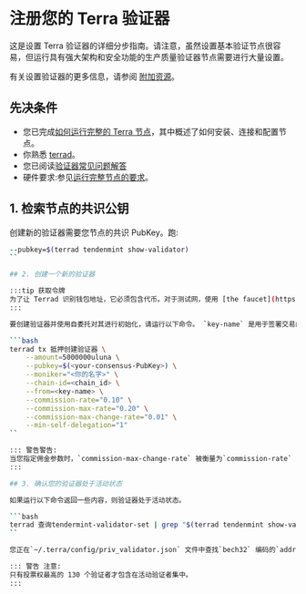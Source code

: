 # 注册您的 Terra 验证器

这是设置 Terra 验证器的详细分步指南。请注意，虽然设置基本验证节点很容易，但运行具有强大架构和安全功能的生产质量验证器节点需要进行大量设置。

有关设置验证器的更多信息，请参阅 [附加资源](./Overview.md#additional-resources)。

## 先决条件

- 您已完成[如何运行完整的 Terra 节点](https://docs.terra.money/How-to/Run-a-full-Terra-node/Hardware-requirements.html)，其中概述了如何安装、连接和配置节点。
- 你熟悉 [terrad](../../Reference/terrad/)。
- 您已阅读[验证器常见问题解答](./faq.md)
- 硬件要求:参见[运行完整节点的要求](../Run-a-full-Terra-node/Hardware-requirements.md)。

## 1. 检索节点的共识公钥

创建新的验证器需要您节点的共识 PubKey。跑:

```bash
--pubkey=$(terrad tendenmint show-validator)
``

## 2. 创建一个新的验证器

:::tip 获取令牌
为了让 Terrad 识别钱包地址，它必须包含代币。对于测试网，使用 [the faucet](https://faucet.terra.money/) 将 Luna 发送到您的钱包。如果您在主网上，请从现有钱包发送资金。 1-3 luna 足以满足大多数设置过程。
:::

要创建验证器并使用自委托对其进行初始化，请运行以下命令。 `key-name` 是用于签署交易的私钥的名称。

```bash
terrad tx 抵押创建验证器 \
    --amount=5000000uluna \
    --pubkey=$(<your-consensus-PubKey>) \
    --moniker="<你的名字>" \
    --chain-id=<chain_id> \
    --from=<key-name> \
    --commission-rate="0.10" \
    --commission-max-rate="0.20" \
    --commission-max-change-rate="0.01" \
    --min-self-delegation="1"
``

::: 警告警告:
当您指定佣金参数时，`commission-max-change-rate` 被衡量为`commission-rate` 的百分比变化。例如，从 1% 到 2% 的变化是 100% 的速率增加，但“commission-max-change-rate”测量为 1%。
:::

## 3. 确认您的验证器处于活动状态

如果运行以下命令返回一些内容，则验证器处于活动状态。

```bash
terrad 查询tendermint-validator-set | grep "$(terrad tendenmint show-validator)"
``

您正在`~/.terra/config/priv_validator.json` 文件中查找`bech32` 编码的`address`。

::: 警告 注意:
只有投票权最高的 130 个验证者才包含在活动验证者集中。
::: 